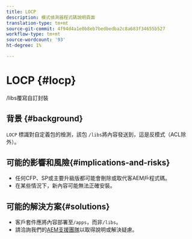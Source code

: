 ```yaml
---
title: LOCP
description: 模式偵測器程式碼說明頁面
translation-type: tm+mt
source-git-commit: 4f94d4a1e0b8eb7bedbedba2c8a683f34655b527
workflow-type: tm+mt
source-wordcount: '93'
ht-degree: 1%

---
```



# LOCP {#locp}

/libs覆寫自訂封裝

## 背景 {#background}

`LOCP` 標識對自定義包的檢測，該包 `/libs`將內容發送到，這是反模式（ACL除外）。

## 可能的影響和風險{#implications-and-risks}

* 任何CFP、SP或主要升級版都可能會刪除或取代客AEM戶程式碼。
* 在某些情況下，新內容可能無法正確安裝。

## 可能的解決方案{#solutions}

* 客戶套件應將內容部署至`/apps`，而非`/libs`。
* 請洽詢我們的[AEM支援團隊](https://helpx.adobe.com/enterprise/using/support-for-experience-cloud.html)以取得說明或解決疑慮。
